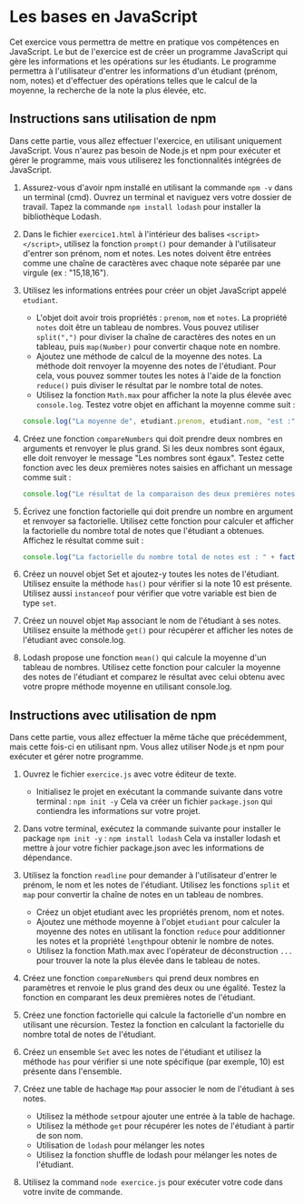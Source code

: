 # Les bases en JavaScript

Cet exercice vous permettra de mettre en pratique vos compétences en JavaScript. Le but de l'exercice est de créer un programme JavaScript qui gère les informations et les opérations sur les étudiants. Le programme permettra à l'utilisateur d'entrer les informations d'un étudiant (prénom, nom, notes) et d'effectuer des opérations telles que le calcul de la moyenne, la recherche de la note la plus élevée, etc.

## Instructions sans utilisation de npm
Dans cette partie, vous allez effectuer l'exercice, en utilisant uniquement JavaScript. Vous n'aurez pas besoin de Node.js et npm pour exécuter et gérer le programme, mais vous utiliserez les fonctionnalités intégrées de JavaScript.

1. Assurez-vous d'avoir npm installé en utilisant la commande `npm -v` dans un terminal (cmd). Ouvrez un terminal et naviguez vers votre dossier de travail. Tapez la commande `npm install lodash` pour installer la bibliothèque Lodash.

2. Dans le fichier `exercice1.html` à l'intérieur des balises `<script> </script>`, utilisez la fonction `prompt()` pour demander à l'utilisateur d'entrer son prénom, nom et notes. Les notes doivent être entrées comme une chaîne de caractères avec chaque note séparée par une virgule (ex : "15,18,16").

3. Utilisez les informations entrées pour créer un objet JavaScript appelé `etudiant`.

    - L'objet doit avoir trois propriétés : `prenom`, `nom` et `notes`. La propriété `notes` doit être un tableau de nombres. Vous pouvez utiliser `split(",")` pour diviser la chaîne de caractères des notes en un tableau, puis `map(Number)` pour convertir chaque note en nombre.
    - Ajoutez une méthode de calcul de la moyenne des notes. La méthode doit renvoyer la moyenne des notes de l'étudiant. Pour cela, vous pouvez sommer toutes les notes à l'aide de la fonction `reduce()` puis diviser le résultat par le nombre total de notes.
    - Utilisez la fonction `Math.max` pour afficher la note la plus élevée avec `console.log`. Testez votre objet en affichant la moyenne comme suit :
    ```javascript 
    console.log("La moyenne de", etudiant.prenom, etudiant.nom, "est :", etudiant.moyenne());`

4. Créez une fonction `compareNumbers` qui doit prendre deux nombres en arguments et renvoyer le plus grand. Si les deux nombres sont égaux, elle doit renvoyer le message "Les nombres sont égaux". Testez cette fonction avec les deux premières notes saisies en affichant un message comme suit :
   ```javascript
   console.log("Le résultat de la comparaison des deux premières notes est :", compareNumbers(note1, note2));`
   
5. Écrivez une fonction factorielle qui doit prendre un nombre en argument et renvoyer sa factorielle. Utilisez cette fonction pour calculer et afficher la factorielle du nombre total de notes que l'étudiant a obtenues. Affichez le résultat comme suit :
    ```javascript
    console.log("La factorielle du nombre total de notes est : " + factorielle(etudiant.notes.length));`

6. Créez un nouvel objet Set et ajoutez-y toutes les notes de l'étudiant. Utilisez ensuite la méthode `has()` pour vérifier si la note 10 est présente. Utilisez aussi `instanceof` pour vérifier que votre variable est bien de type `set`.

7. Créez un nouvel objet `Map` associant le nom de l'étudiant à ses notes. Utilisez ensuite la méthode `get()` pour récupérer et afficher les notes de l'étudiant avec console.log.

8. Lodash propose une fonction `mean()` qui calcule la moyenne d'un tableau de nombres. Utilisez cette fonction pour calculer la moyenne des notes de l'étudiant et comparez le résultat avec celui obtenu avec votre propre méthode moyenne en utilisant console.log.

## Instructions avec utilisation de npm

Dans cette partie, vous allez effectuer la même tâche que précédemment, mais cette fois-ci en utilisant npm. Vous allez utiliser Node.js et npm pour exécuter et gérer notre programme.


1. Ouvrez le fichier `exercice.js` avec votre éditeur de texte.
    - Initialisez le projet en exécutant la commande suivante dans votre terminal : `npm init -y` Cela va créer un fichier `package.json` qui contiendra les informations sur votre projet.

2. Dans votre terminal, exécutez la commande suivante pour installer le package `npm init -y` : `npm install lodash` 
Cela va installer lodash et mettre à jour votre fichier package.json avec les informations de dépendance.

3. Utilisez la fonction `readline` pour demander à l'utilisateur d'entrer le prénom, le nom et les notes de l'étudiant. Utilisez les fonctions `split` et `map` pour convertir la chaîne de notes en un tableau de nombres.
    - Créez un objet etudiant avec les propriétés prenom, nom et notes.
    - Ajoutez une méthode moyenne à l'objet `etudiant` pour calculer la moyenne des notes en utilisant la fonction `reduce` pour additionner les notes et la propriété `length`pour obtenir le nombre de notes.
    - Utilisez la fonction Math.max avec l'opérateur de déconstruction `...` pour trouver la note la plus élevée dans le tableau de notes.

4. Créez une fonction `compareNumbers` qui prend deux nombres en paramètres et renvoie le plus grand des deux ou une égalité.
Testez la fonction en comparant les deux premières notes de l'étudiant.

5. Créez une fonction factorielle qui calcule la factorielle d'un nombre en utilisant une récursion. Testez la fonction en calculant la factorielle du nombre total de notes de l'étudiant.

6. Créez un ensemble `Set` avec les notes de l'étudiant et utilisez la méthode `has` pour vérifier si une note spécifique (par exemple, 10) est présente dans l'ensemble.

7. Créez une table de hachage `Map` pour associer le nom de l'étudiant à ses notes.
    - Utilisez la méthode `set`pour ajouter une entrée à la table de hachage.
    - Utilisez la méthode `get` pour récupérer les notes de l'étudiant à partir de son nom.
    - Utilisation de `lodash` pour mélanger les notes
    - Utilisez la fonction shuffle de lodash pour mélanger les notes de l'étudiant.

8. Utilisez la command `node exercice.js` pour exécuter votre code dans votre invite de commande.